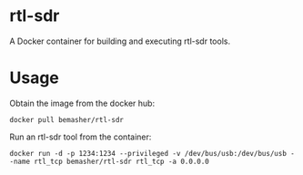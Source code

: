 # rtl-sdr

A Docker container for building and executing rtl-sdr tools.

# Usage

Obtain the image from the docker hub:

```docker pull bemasher/rtl-sdr```

Run an rtl-sdr tool from the container:

```docker run -d -p 1234:1234 --privileged -v /dev/bus/usb:/dev/bus/usb --name rtl_tcp bemasher/rtl-sdr rtl_tcp -a 0.0.0.0```
